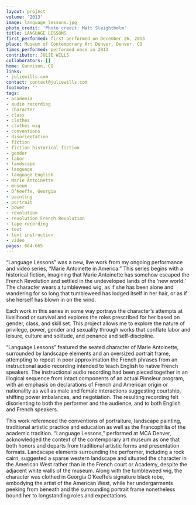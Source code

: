 ```yaml
---
layout: project
volume: '2013'
image: language_lessons.jpg
photo_credit: 'Photo credit: Matt Sleightholm'
title: LANGUAGE LESSONS
first_performed: first performed on December 26, 2013
place: Museum of Contemporary Art Denver, Denver, CO
times_performed: performed once in 2013
contributor: JULIE WILLS
collaborators: []
home: Gunnison, CO
links:
- juliewills.com
contact: contact@juliewills.com
footnote: ''
tags:
- academia
- audio recording
- character
- class
- clothes
- clothes wig
- conventions
- disorientation
- fiction
- fiction historical fiction
- gender
- labor
- landscape
- language
- language English
- Marie Antoinette
- museum
- O’Keeffe, Georgia
- painting
- portrait
- power
- revolution
- revolution French Revolution
- tape recording
- text
- text instruction
- video
pages: 664-665
---
```


“Language Lessons” was a new, live work from my ongoing performance and video series, “Marie Antoinette in America.” This series begins with a historical fiction, imagining that Marie Antoinette has somehow escaped the French Revolution and settled in the undeveloped lands of the ‘new world.’ The character wears a tumbleweed wig, as if she has been alone and wandering for so long that tumbleweed has lodged itself in her hair, or as if she herself has blown in on the wind.

Each work in this series in some way portrays the character’s attempts at livelihood or survival and explores the roles prescribed for her based on gender, class, and skill set. This project allows me to explore the nature of privilege, power, gender and sexuality through works that conflate labor and leisure, culture and solitude, and penance and self-discipline.

“Language Lessons” featured the seated character of Marie Antoinette, surrounded by landscape elements and an oversized portrait frame, attempting to repeat in poor approximation the French phrases from an instructional audio recording intended to teach English to native French speakers. The instructional audio recording had been pieced together in an illogical sequence from intact components of an actual Pimsleur program, with an emphasis on declarations of French and American origin or nationality as well as male and female interactions suggesting courtship, shifting power imbalances, and negotiation. The resulting recording felt disorienting to both the performer and the audience, and to both English and French speakers.

This work referenced the conventions of portraiture, landscape painting, traditional artistic practice and education as well as the Francophilia of the academic tradition. “Language Lessons,” performed at MCA Denver, acknowledged the context of the contemporary art museum as one that both honors and departs from traditional artistic forms and presentation formats. Landscape elements surrounding the performer, including a rock cairn, suggested a sparse western landscape and situated the character in the American West rather than in the French court or Academy, despite the adjacent white walls of the museum. Along with the tumbleweed wig, the character was clothed in Georgia O’Keeffe’s signature black robe, embodying the artist of the American West, while her undergarments peeking from beneath and the surrounding portrait frame nonetheless bound her to longstanding roles and expectations.
